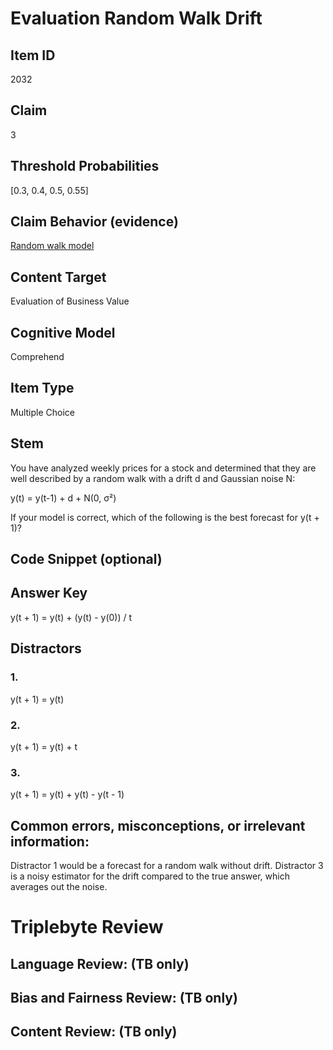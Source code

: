# Evaluation Random Walk Drift

## Item ID
2032

## Claim
3

## Threshold Probabilities
[0.3, 0.4, 0.5, 0.55]

## Claim Behavior (evidence)
[Random walk model](https://people.duke.edu/~rnau/411rand.htm)

## Content Target
Evaluation of Business Value

## Cognitive Model
Comprehend

## Item Type
Multiple Choice

## Stem
You have analyzed weekly prices for a stock and determined that they are well described by a random walk with a drift d and Gaussian noise N:

y(t) = y(t-1) + d + N(0, σ²)

If your model is correct, which of the following is the best forecast for y(t + 1)?

## Code Snippet (optional)

## Answer Key
y(t + 1) = y(t) + (y(t) - y(0)) / t

## Distractors
### 1.
y(t + 1) = y(t)

### 2.
y(t + 1) = y(t) + t

### 3.
y(t + 1) = y(t) + y(t) - y(t - 1)

## Common errors, misconceptions, or irrelevant information:
Distractor 1 would be a forecast for a random walk without drift. 
Distractor 3 is a noisy estimator for the drift compared to the true answer, which averages out the noise.

# Triplebyte Review

## Language Review: (TB only)

## Bias and Fairness Review: (TB only)

## Content Review: (TB only)
